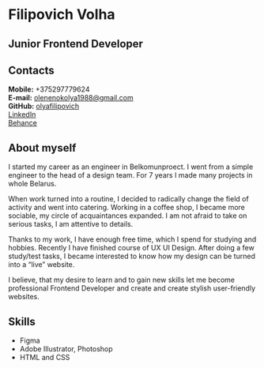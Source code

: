 # Filipovich Volha
## Junior Frontend Developer

## Contacts 

**Mobile:** +375297779624\
**E-mail:** olenenokolya1988@gmail.com\
**GitHub:** [olyafilipovich](https://github.com/olyafilipovich)\
[LinkedIn](https://www.linkedin.com/in/volha-filipovich-6a5848227/)\
[Behance](https://www.behance.net/olenenokol464c)

## About myself

I started my career as an engineer in Belkomunproect. I went from a simple engineer to the head of a design team. For 7 years I made many projects in whole Belarus.

When work turned into a routine, I decided to radically change the field of activity and went into catering. Working in a coffee shop, I became more sociable, my circle of acquaintances expanded. I am not afraid to take on serious tasks, I am attentive to details.

Thanks to my work, I have enough free time, which I spend for studying and hobbies. Recently I have finished course of UX UI Design. After doing a few study/test tasks, I became interested to know how my design can be turned into a “live” website.

I believe, that my desire to learn and to gain new skills let me become professional Frontend Developer and create and create stylish user-friendly websites.

## Skills

* Figma
* Adobe Illustrator, Photoshop
* HTML and CSS